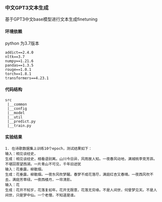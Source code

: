 ### 中文GPT3文本生成
基于GPT3中文base模型进行文本生成finetuning

#### 环境依赖
python 为3.7版本
```
addict==2.4.0
nltk==3.7
numpy==1.21.6
pandas==1.3.5
rouge==1.0.1
torch==1.8.1
transformers==4.23.1
```

#### 代码结构
```
src
 |__common
 |__config
 |__model
 |__util
 |__predict.py
 |__train.py
```

#### 实验结果
```
1. 在诗歌数据集上训练10个epoch，测试结果如下：
输入：相见谈经史，
生成：相见谈经史，相看语别离。山川今日异，风雨故人知。一夜春风动地，满城桃李竞芳菲。不堪回首望西湖。一片青山不可见，千年旧迹犹
输入：花垂露，柳散烟。
生成：花垂露，柳散烟。一夜东风吹梦醒。春梦不成花落尽，满庭红杏又春晴。一夜西风吹不去，满庭芳草绿。一夜西楼月，一帘清影。
输入：花
生成：花开不知岁，花落复如年。花开无限意，花落无穷缘。不是人间世，何曾梦见天。不是人间世，只是梦中仙。一个老僧，不知道是谁。
```